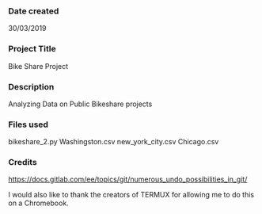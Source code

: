 ### Date created
30/03/2019

### Project Title
Bike Share Project

### Description
Analyzing Data on Public Bikeshare projects

### Files used
bikeshare_2.py
Washingston.csv
new_york_city.csv
Chicago.csv

### Credits
https://docs.gitlab.com/ee/topics/git/numerous_undo_possibilities_in_git/

I would also like to thank the creators of TERMUX for 
allowing me to do this on a Chromebook.




